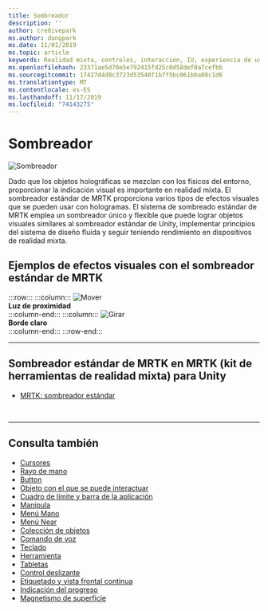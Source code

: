 ```yaml
---
title: Sombreador
description: ''
author: cre8ivepark
ms.author: dongpark
ms.date: 11/01/2019
ms.topic: article
keywords: Realidad mixta, controles, interacción, IU, experiencia de usuario
ms.openlocfilehash: 23371ae5d70e5e792415fd25c0d58def0a7cefbb
ms.sourcegitcommit: 17427d4d8c3723d53540f1b7f5bc061bba08c1d6
ms.translationtype: MT
ms.contentlocale: es-ES
ms.lasthandoff: 11/17/2019
ms.locfileid: "74143275"
---
```

# <a name="shader"></a>Sombreador

![Sombreador](images/UX/UX_Hero_StandardShader.jpg)

Dado que los objetos holográficas se mezclan con los físicos del entorno, proporcionar la indicación visual es importante en realidad mixta. El sombreador estándar de MRTK proporciona varios tipos de efectos visuales que se pueden usar con hologramas. El sistema de sombreado estándar de MRTK emplea un sombreador único y flexible que puede lograr objetos visuales similares al sombreador estándar de Unity, implementar principios del sistema de diseño fluida y seguir teniendo rendimiento en dispositivos de realidad mixta.
<br>

## <a name="examples-of-visual-effects-using-mrtk-standard-shader"></a>Ejemplos de efectos visuales con el sombreador estándar de MRTK 
:::row:::
    :::column:::
       ![Mover](images/UX/UX_Button_Affordance_ProximityLight.jpg)<br>
       **Luz de proximidad**<br>
    :::column-end:::
    :::column:::
       ![Girar](images/UX/UX_Button_Affordance_FocusHighlight.jpg)<br>
        **Borde claro**<br>
    :::column-end:::
:::row-end:::

---

## <a name="mrtk-standard-shader-in-mrtkmixed-reality-toolkit-for-unity"></a>Sombreador estándar de MRTK en MRTK (kit de herramientas de realidad mixta) para Unity

* [MRTK: sombreador estándar](https://microsoft.github.io/MixedRealityToolkit-Unity/Documentation/README_MRTKStandardShader.html)


<br>

---

## <a name="see-also"></a>Consulta también

* [Cursores](cursors.md)
* [Rayo de mano](point-and-commit.md)
* [Button](button.md)
* [Objeto con el que se puede interactuar](interactable-object.md)
* [Cuadro de límite y barra de la aplicación](app-bar-and-bounding-box.md)
* [Manipula](direct-manipulation.md)
* [Menú Mano](hand-menu.md)
* [Menú Near](near-menu.md)
* [Colección de objetos](object-collection.md)
* [Comando de voz](voice-input.md)
* [Teclado](keyboard.md)
* [Herramienta](tooltip.md)
* [Tabletas](slate.md)
* [Control deslizante](slider.md)
* [Etiquetado y vista frontal continua](billboarding-and-tag-along.md)
* [Indicación del progreso](progress.md)
* [Magnetismo de superficie](surface-magnetism.md)
